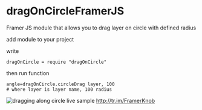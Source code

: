 # dragOnCircleFramerJS
Framer JS module that allows you to drag layer on circle with defined radius

add module to your project

write
```
dragOnCircle = require "dragOnCircle"
```

then run function

```
angle=dragOnCircle.circleDrag layer, 100
# where layer is layer name, 100 radius
```

![dragging along circle](https://github.com/mamezito/dragOnCircleFramerJS/blob/master/knob.gif)
live sample
http://tr.im/FramerKnob 
